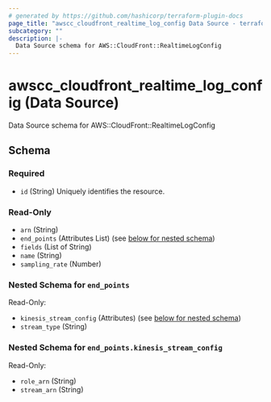 ```yaml
---
# generated by https://github.com/hashicorp/terraform-plugin-docs
page_title: "awscc_cloudfront_realtime_log_config Data Source - terraform-provider-awscc"
subcategory: ""
description: |-
  Data Source schema for AWS::CloudFront::RealtimeLogConfig
---
```


# awscc_cloudfront_realtime_log_config (Data Source)

Data Source schema for AWS::CloudFront::RealtimeLogConfig



<!-- schema generated by tfplugindocs -->
## Schema

### Required

- `id` (String) Uniquely identifies the resource.

### Read-Only

- `arn` (String)
- `end_points` (Attributes List) (see [below for nested schema](#nestedatt--end_points))
- `fields` (List of String)
- `name` (String)
- `sampling_rate` (Number)

<a id="nestedatt--end_points"></a>
### Nested Schema for `end_points`

Read-Only:

- `kinesis_stream_config` (Attributes) (see [below for nested schema](#nestedatt--end_points--kinesis_stream_config))
- `stream_type` (String)

<a id="nestedatt--end_points--kinesis_stream_config"></a>
### Nested Schema for `end_points.kinesis_stream_config`

Read-Only:

- `role_arn` (String)
- `stream_arn` (String)
